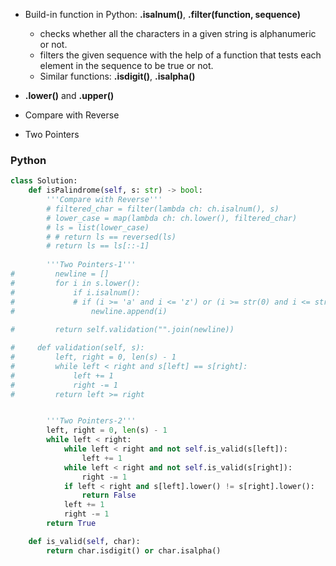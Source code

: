 - Build-in function in Python: **.isalnum()**, **.filter(function, sequence)**
  - checks whether all the characters in a given string is alphanumeric or not.
  - filters the given sequence with the help of a function that tests each element in the sequence to be true or not.
  - Similar functions: **.isdigit()**, **.isalpha()**
- **.lower()** and **.upper()**


- Compare with Reverse
- Two Pointers

### Python

```python
class Solution:
    def isPalindrome(self, s: str) -> bool:
        '''Compare with Reverse'''
        # filtered_char = filter(lambda ch: ch.isalnum(), s)
        # lower_case = map(lambda ch: ch.lower(), filtered_char)
        # ls = list(lower_case)
        # # return ls == reversed(ls)
        # return ls == ls[::-1]
        
        '''Two Pointers-1'''
#         newline = []
#         for i in s.lower():
#             if i.isalnum():
#             # if (i >= 'a' and i <= 'z') or (i >= str(0) and i <= str(9)):
#                 newline.append(i)
        
#         return self.validation("".join(newline))

#     def validation(self, s):
#         left, right = 0, len(s) - 1
#         while left < right and s[left] == s[right]:
#             left += 1
#             right -= 1
#         return left >= right


        '''Two Pointers-2'''
        left, right = 0, len(s) - 1
        while left < right:
            while left < right and not self.is_valid(s[left]):
                left += 1
            while left < right and not self.is_valid(s[right]):
                right -= 1
            if left < right and s[left].lower() != s[right].lower():
                return False
            left += 1
            right -= 1
        return True

    def is_valid(self, char):
        return char.isdigit() or char.isalpha()
```

